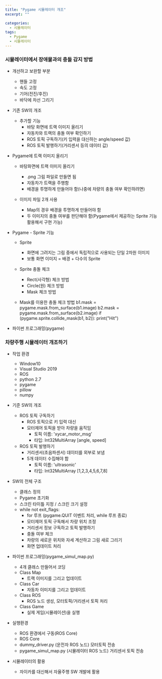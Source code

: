 ```yaml
---
title: "Pygame 시뮬레이터 개조"
excerpt: ""

categories:
  - 시뮬레이터
tags:
  - Pygame
  - 시뮬레이터
---
```

### 시뮬레이터에서 장애물과의 충돌 감지 방법
- 개선하고 보완할 부분
  - 핸들 고정
  - 속도 고정
  - 기어(전진/후진)
  - 바닥에 차선 그리기
  
- 기존 SW의 개조
  - 추가할 기능
    - 바탕 화면에 트랙 이미지 올리기
    - 자동차와 트랙의 충돌 여부 확인하기
    - ROS 토픽 구독하기(키 입력을 대신하는 angle/speed 값)
    - ROS 토픽 발행하기(거리센서 등의 데이터 값)
  
- Pygame에 트랙 이미지 올리기
  - 바탕화면에 트랙 이미지 올리기
    - .png 그림 파일로 만들면 됨
    - 자동차가 트랙을 주행함
    - 배경을 투명하게 만들어야 함(나중에 차량의 충돌 여부 확인하려면)
  
  - 이미지 파일 2개 사용
    - Map의 경우 배경을 투명하게 만들어야 함
    - 두 이미지의 충돌 여부를 판단해야 함(Pygame에서 제공하는 Sprite 기능 활용해서 구현 가능)
  
- Pygame - Sprite 기능
  - Sprite
    - 화면에 그려지는 그림 중에서 독립적으로 사용되는 단일 2차원 이미지
    - 보통 화면 이미지 = 배경 + 다수의 Sprite

  - Sprite 충돌 체크
    - Rect(사각형) 체크 방법
    - Circle(원) 체크 방법
    - Mask 체크 방법
  
  - Mask를 이용한 충돌 체크 방법
    b1.mask = pygame.mask.from_surface(b1.image)
    b2.mask = pygame.mask.from_surface(b2.image)
    if (pygame.sprite.collide_mask(b1, b2)):
        print("Hit")
    
- 파이썬 프로그래밍(pygame)

### 차량주행 시뮬레이터 개조하기
- 작업 환경
  - Window10
  - Visual Studio 2019
  - ROS
  - python 2.7
  - pygame
  - pillow
  - numpy
  
- 기준 SW의 개조
  - ROS 토픽 구독하기
    - ROS 토픽으로 키 입력 대신
    - 모터제어 토픽을 받아 차량을 움직임
      - 토픽 이름: 'xycar_motor_msg'
      - 타입: Int32MultiArray [angle, speed]  
  - ROS 토픽 발행하기
    - 거리센서(초음파센서) 데이터를 외부로 보냄
    - 5개 데이터 수집해야 함
      - 토픽 이름: 'ultrasonic'
      - 타입: Int32MultiArray [1,2,3,4,5,6,7,8]
  
- SW의 전체 구조
  - 클래스 정의
  - Pygame 초기화
  - 스크린 타이틀 지정 / 스크린 크기 설정
  - while not exit_flags:
    - for 루프 (pygame.QUIT 이벤트 처리, while 루프 종료)
    - 모터제어 토픽 구독해서 차량 위치 조정
    - 거리센서 정보 구독하고 토픽 발행하기
    - 충돌 여부 체크
    - 차량의 새로운 위치와 자세 계산하고 그림 새로 그리기
    - 화면 업데이트 처리
  
- 파이썬 프로그래밍(pygame_simul_map.py)
  - 4개 클래스 만들어서 코딩
  - Class Map
    - 트랙 이미지를 그리고 업데이트  
  - Class Car
    - 자동차 이미지를 그리고 업데이트  
  - Class ROS
    - ROS 노드 생성, 모터토픽/거리센서 토픽 처리  
  - Class Game
    - 실제 게임(시뮬레이션)을 실행
  
- 실행환경
  - ROS 환경에서 구동(ROS Core) 
  - ROS Core
  - dummy_driver.py (운전자 ROS 노드) 모터토픽 전송
  - pygame_simul_map.py (시뮬레이터 ROS 노드) 거리센서 토픽 전송
  
- 시뮬레이터의 활용
  - 자이카를 대신해서 자율주행 SW 개발에 활용